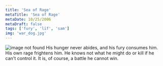 ```yaml
---
title: 'Sea of Rage'
metaTitle: 'Sea of Rage'
metaDate: 10/25/2006
metaDraft: false
tags: ['fury', 'lïf', 'sam']
img: 'war_dog.jpg'
---
```


![image not found](http://bp3.blogger.com/_NHWs1LwT47s/RosjmwKHc8I/AAAAAAAADbI/unStJ3EBvvA/s1600-h/IMG_0029.jpg)
His hunger never abides, and his fury consumes him. His own rage frightens him. He knows not what he might do or kill if he can't control it. It is, of course, a battle he cannot win.
